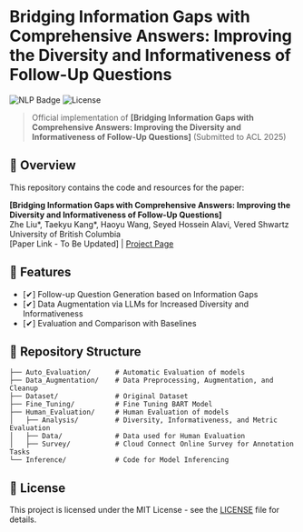 # Bridging Information Gaps with Comprehensive Answers: Improving the Diversity and Informativeness of Follow-Up Questions

![NLP Badge](https://img.shields.io/badge/NLP-Research-blue)
![License](https://img.shields.io/badge/License-MIT-green)

> Official implementation of **[Bridging Information Gaps with Comprehensive Answers: Improving the Diversity and Informativeness of Follow-Up Questions]** (Submitted to ACL 2025)

## 📖 Overview
This repository contains the code and resources for the paper:

**[Bridging Information Gaps with Comprehensive Answers: Improving the Diversity and Informativeness of Follow-Up Questions]**  
Zhe Liu*, Taekyu Kang*, Haoyu Wang, Seyed Hossein Alavi, Vered Shwartz  
University of British Columbia  
[Paper Link - To Be Updated] | [Project Page](https://github.com/zheliu92/nlp_followupqg)

## 🚀 Features
- [✔] Follow-up Question Generation based on Information Gaps
- [✔] Data Augmentation via LLMs for Increased Diversity and Informativeness
- [✔] Evaluation and Comparison with Baselines

## 📂 Repository Structure
```
├── Auto_Evaluation/      # Automatic Evaluation of models
├── Data_Augmentation/    # Data Preprocessing, Augmentation, and Cleanup
├── Dataset/              # Original Dataset
├── Fine_Tuning/          # Fine Tuning BART Model 
├── Human_Evaluation/     # Human Evaluation of models
│   ├── Analysis/         # Diversity, Informativeness, and Metric Evaluation
│   ├── Data/             # Data used for Human Evaluation
│   ├── Survey/           # Cloud Connect Online Survey for Annotation Tasks
└── Inference/            # Code for Model Inferencing
```

## 📜 License
This project is licensed under the MIT License - see the [LICENSE](LICENSE) file for details.
